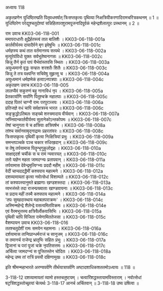 अध्यायः 118

अकृतव्रणेन युधिष्ठिरम्प्रति पितृवधमर्षात् त्रिःसप्तकृत्वः पृथिव्या निःक्षत्रियीकरणादिरामचरित्रकथनम् ॥ 1 ॥ युधिष्ठिरेण परेद्युश्चतुर्दश्यां सन्निहितपरशुरामपूजनादिपूर्वकं महेन्द्रशैलात्पुरः प्रस्थानम् ॥ 2 ॥

राम उवाच 	KK03-06-118-001  
ममापराधात्तैः क्षुद्रैर्हतस्त्वं तात बालिशैः ।	KK03-06-118-001a  
कार्तवीर्यस्य दायादैर्वने मृग इवेषुभिः ॥	KK03-06-118-001c  
धर्मज्ञस्य कथं तात वर्तमानस्य सत्पथे ।	KK03-06-118-002a  
मृत्युरेवंविधो युक्तः सर्वभूतेष्वनागसः ॥	KK03-06-118-002c  
किन्नु तैर्न कृतं पापं यैर्भवांस्तपसि स्थितः ।	KK03-06-118-003a  
अयुध्यमानो वृद्धः सन्हतः शरशतैः शितैः ॥	KK03-06-118-003c  
किन्नु ते तत्र वक्ष्यन्ति सचिवेषु सुहृत्सु च ।	KK03-06-118-004a  
अयुध्यमानं धर्मज्ञमेकं हत्वाऽनपत्रपाः ॥	KK03-06-118-004c  
अकृतव्रण उवाच 	KK03-06-118-005  
लालप्यैवं सकुरुणं बहु नानाविधं नृप ।	KK03-06-118-005a  
प्रेतकार्याणि सर्वाणि पितुश्चक्रे महातपाः ॥	KK03-06-118-005c  
ददाह पितरं चाग्नौ रामः परपुरञ्जयः ।	KK03-06-118-006a  
प्रतिजज्ञे वधं चापि सर्वक्षत्रस्य भारत ॥	KK03-06-118-006c  
सङ्क्रुद्धोऽतिबलः सङ्ख्ये शस्त्रमादाय वीर्यवान् ।	KK03-06-118-007a  
जघ्निवान्कार्तवीर्यस्य सुतानेकोऽन्तकोपमः ॥	KK03-06-118-007c  
तेषां चानुगता ये च क्षत्रियाः क्षत्रियर्षभ ।	KK03-06-118-008a  
तांश्च सर्वानवामृद्नाद्रामः प्रहरतांवरः ॥	KK03-06-118-008c  
त्रिःसप्तकृत्वः पृथिवीं कृत्वा निःक्षित्रियां प्रभुः ।	KK03-06-118-009a  
समन्तपञ्चके पञ्च चकार रुधिरह्रदान् ॥	KK03-06-118-009c  
स तेषु तर्पयामास पितॄन्भृगुकुलोद्वहः ।	KK03-06-118-010a  
साक्षाद्ददर्श चर्चीकं स च रामं न्यवारयत् ॥	KK03-06-118-010c  
ततो यज्ञेन महता जामदग्न्यः प्रतापवान् ।	KK03-06-118-011a  
तर्पयामास देवेन्द्रमृत्विग्भ्यः प्रददौ महीम् ॥	KK03-06-118-011c  
वेदीं चाप्यददद्धैमीं कश्यपाय महात्मने ।	KK03-06-118-012a  
दशव्यामायतां कृत्वा नवोत्सेधां विशाम्पते ॥	KK03-06-118-012c  
तां कश्यपस्यानुमते ब्राह्मणाः खण्डशस्तदा ।	KK03-06-118-013a  
व्यभजंस्ते तदा राजन्प्रख्याताः खाण्डवायनाः ॥	KK03-06-118-013c  
स प्रदाय महीं तस्मै कश्यपाय महात्मने ।	KK03-06-118-014a  
\'तपः सुमहदास्थाय महाबलपराक्रमः\' ।	KK03-06-118-014c  
अस्मिन्महेन्द्रे शैलेन्द्रे वसत्यमितविक्रमः ॥	KK03-06-118-014e  
एवं वैरमभूत्तस्य क्षत्रियैर्लोकवासिभिः ।	KK03-06-118-015a  
पृथिवी चापि विजिता रामेणामिततेजसा ॥	KK03-06-118-015c  
वैशम्पायन उवाच 	KK03-06-118-016  
ततश्चतुर्दशीं रामः समयेन महामनाः ।	KK03-06-118-016a  
दर्शयामास तान्विप्रान्धर्मराजं च सानुजम् ॥	KK03-06-118-016c  
स तमानर्च राजेन्द्र भ्रातृभिः सहितः प्रभुः ।	KK03-06-118-017a  
द्विजानां च परां पूजां चक्रे नृपतिसत्तमः ॥	KK03-06-118-017c  
अर्चित्वा जामदग्न्यं स पूजितस्तेन चोदितः ।	KK03-06-118-018a  
महेन्द्र उष्य तां रात्रिं प्रययौ दक्षिणामुखः ॥	KK03-06-118-018c  

इति श्रीमन्महाभारते अरण्यपर्वणि तीर्थयात्रापर्वणि अष्टादशाधिकशततमोऽध्यायः ॥ 118 ॥

3-118-12 दशव्यामायतां व्यामो हस्तचतुष्टयम् । चत्वारिंशद्धस्तायामविस्ताराम् । नवोत्सेधां षट्रत्रिंशद्धस्तोच्छ्रायां चेत्यर्थः 3-118-17 आनर्च अर्चितवान् ॥ 3-118-18 उष्य उषित्वा ॥

